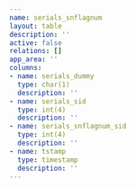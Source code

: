 ```yaml
---
name: serials_snflagnum
layout: table
description: ''
active: false
relations: []
app_area: ''
columns:
- name: serials_dummy
  type: char(1)
  description: ''
- name: serials_sid
  type: int(4)
  description: ''
- name: serials_snflagnum_sid
  type: int(4)
  description: ''
- name: tstamp
  type: timestamp
  description: ''
---
```


